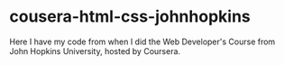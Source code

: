 # cousera-html-css-johnhopkins
Here I have my code from when I did the Web Developer's Course from John Hopkins University, hosted by Coursera.
